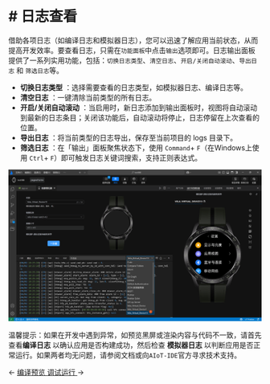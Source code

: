 <!-- 源地址: https://iot.mi.com/vela/quickapp/zh/tools/debug/watch-log.html -->

# # 日志查看

借助各项日志（如编译日志和模拟器日志），您可以迅速了解应用当前状态，从而提高开发效率。要查看日志，只需在`功能面板`中点击`输出`选项即可。日志输出面板提供了一系列实用功能，包括：`切换日志类型`、`清空日志`、`开启/关闭自动滚动`、`导出日志` 和 `筛选日志`等。

  * **切换日志类型** ：选择需要查看的日志类型，如模拟器日志、编译日志等。
  * **清空日志** ：一键清除当前类型的所有日志。
  * **开启/关闭自动滚动** ：当启用时，新日志添加到输出面板时，视图将自动滚动到最新的日志条目；关闭该功能后，自动滚动将停止，日志停留在上次查看的位置。
  * **导出日志** ：将当前类型的日志导出，保存至当前项目的 logs 目录下。
  * **筛选日志** ：在「输出」面板聚焦状态下，使用 `Command`\+ `F`（在Windows上使用 `Ctrl`\+ `F`）即可触发日志关键词搜索，支持正则表达式。

![alt text](../../images/ide-debug-8.0bc8a90e.png)

温馨提示：如果在开发中遇到异常，如预览黑屏或渲染内容与代码不一致，请首先查看**编译日志** 以确认应用是否构建成功，然后检查 **模拟器日志** 以判断应用是否正常运行。如果两者均无问题，请参阅文档或向`AIoT-IDE`官方寻求技术支持。

← [ 编译预览 ](</vela/quickapp/zh/tools/debug/start.html>) [ 调试运行 ](</vela/quickapp/zh/tools/debug/debug.html>) → 
